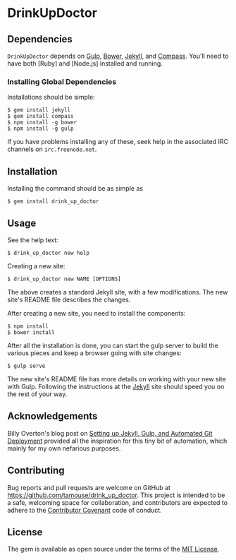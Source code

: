 # DrinkUpDoctor

## Dependencies

`DrinkUpDoctor` depends on [Gulp], [Bower], [Jekyll], and [Compass]. You'll need to have both [Ruby] and [Node.js] installed and running.

### Installing Global Dependencies

Installations should be simple:

    $ gem install jekyll
    $ gem install compass
    $ npm install -g bower
    $ npm install -g gulp

If you have problems installing any of these, seek help in the associated IRC channels on `irc.freenode.net`.

## Installation

Installing the command should be as simple as

    $ gem install drink_up_doctor

## Usage

See the help text:

    $ drink_up_doctor new help

Creating a new site:

    $ drink_up_doctor new NAME [OPTIONS]

The above creates a standard Jekyll site, with a few
modifications. The new site's README file describes the changes.

After creating a new site, you need to install the components:

    $ npm install
    $ bower install

After all the installation is done, you can start the gulp server to
build the various pieces and keep a browser going with site changes:

    $ gulp serve

The new site's README file has more details on working with your new
site with Gulp. Following the instructions at the [Jekyll] site
should speed you on the rest of your way.

## Acknowledgements

Billy Overton's blog post on
[Setting up Jekyll, Gulp, and Automated Git Deployment](http://billyoverton.com/2015/07/27/Jekyll-Gulp-and-Automated-Deployments.html)
provided all the inspiration for this tiny bit of automation, which
mainly for my own nefarious purposes.

## Contributing

Bug reports and pull requests are welcome on GitHub at
https://github.com/tamouse/drink_up_doctor. This project is
intended to be a safe, welcoming space for collaboration, and
contributors are expected to adhere to the
[Contributor Covenant](contributor-covenant.org) code of conduct.

## License

The gem is available as open source under the terms of the
[MIT License](http://opensource.org/licenses/MIT).

[Jekyll]: http://jekyllrb.com/ "Jekyll"
[Gulp]: http://gulpjs.com/ "Gulp"
[Bower]: http://bower.io/ "Bower"
[Compass]: http://compass-style.org/ "Compass"
